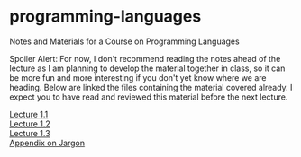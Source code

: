 # programming-languages
Notes and Materials for a Course on Programming Languages

Spoiler Alert: For now, I don't recommend reading the notes ahead of the lecture as I am planning to develop the material together in class, so it can be more fun and more interesting if you don't yet know where we are heading. Below are linked the files containing the material covered already. I expect you to have read and reviewed this material before the next lecture.

[Lecture 1.1](https://github.com/alexhkurz/programming-languages/blob/master/lecture-1.1.md)  
[Lecture 1.2](https://github.com/alexhkurz/programming-languages/blob/master/lecture-1.2.md)  
[Lecture 1.3](https://github.com/alexhkurz/programming-languages/blob/master/lecture-1.3.md)  
[Appendix on Jargon](https://github.com/alexhkurz/programming-languages/blob/master/appendix-jargon.md)  
